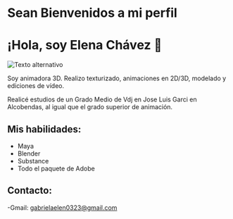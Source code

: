 # Sean Bienvenidos a mi perfil 

# ¡Hola, soy Elena Chávez 👋

![Texto alternativo]( https://www.google.es/url?sa=i&url=https%3A%2F%2Ftenor.com%2Fes-US%2Fsearch%2Fsuper-sonic-gif-gifs&psig=AOvVaw3H_hkw5dAQbGNA8_HFuDK8&ust=1743188230431000&source=images&cd=vfe&opi=89978449&ved=0CBMQjRxqFwoTCNC_uK74qowDFQAAAAAdAAAAABAQ )

Soy animadora 3D. Realizo texturizado, animaciones en 2D/3D, modelado y ediciones de vídeo.

Realicé estudios de un Grado Medio de Vdj en Jose Luis Garci en Alcobendas, al igual que el grado superior de animación. 

## Mis habilidades:

- Maya
- Blender
- Substance
- Todo el paquete de Adobe

## Contacto:

-Gmail: gabrielaelen0323@gmail.com

